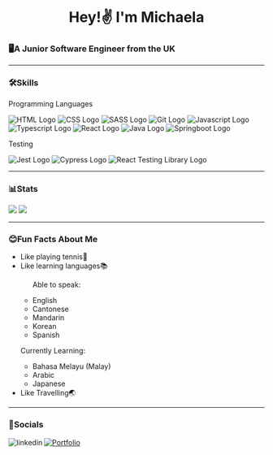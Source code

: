 <h1 align=center>Hey!✌️ I'm Michaela</h2>  
<h3>🖥️A Junior Software Engineer from the UK </h3>

----

<h3>🛠️Skills</h3>
<p>Programming Languages</p>
<p align="left">  
<img src="https://img.shields.io/badge/HTML5-E34F26?style=for-the-badge&logo=html5&logoColor=white" alt="HTML Logo"/> 
<img src="https://img.shields.io/badge/CSS3-1572B6?style=for-the-badge&logo=css3&logoColor=white" alt="CSS Logo"/> 
<img src="https://img.shields.io/badge/Sass-CC6699?style=for-the-badge&logo=sass&logoColor=white" alt="SASS Logo"/> 
<img src="https://img.shields.io/badge/Git-F1502F?style=for-the-badge&logo=Git&logoColor=white" alt="Git Logo"/>  
<img src="https://img.shields.io/badge/JavaScript-323330?style=for-the-badge&logo=javascript&logoColor=F7DF1E" alt="Javascript Logo" />
<img src="https://img.shields.io/badge/TypeScript-007ACC?style=for-the-badge&logo=typescript&logoColor=white" alt="Typescript Logo" />  
<img src="https://img.shields.io/badge/React-20232A?style=for-the-badge&logo=react&logoColor=61DAFB" alt="React Logo" /> <img src="https://img.shields.io/badge/Java-ED8B00?style=for-the-badge&logo=java&logoColor=white" alt="Java Logo"/> 
<img src="https://img.shields.io/badge/Spring-6DB33F?style=for-the-badge&logo=spring&logoColor=white" alt="Springboot Logo" /></p> 
<p>Testing</p>
<p align="left"> <img src="https://img.shields.io/badge/Jest-%23c33d15?style=for-the-badge&logo=Jest&logoColor=white" alt="Jest Logo" />  <img src="https://img.shields.io/badge/Cypress-%2333655b?style=for-the-badge&logo=Cypress&logoColor=white" alt="Cypress Logo"/> <img src="https://img.shields.io/badge/React%20Testing-%23c93233?style=for-the-badge&logo=Testing%20Library&logoColor=white" alt="React Testing Library Logo"/></p>

---

<h3>📊Stats</h3>
<p align="left"><img src=http://github-profile-summary-cards.vercel.app/api/cards/stats?username=chae-la&theme=github_dark />
<img src=https://github-profile-summary-cards.vercel.app/api/cards/repos-per-language?username=chae-la&theme=github_dark /></p>

---


<h3>😊Fun Facts About Me</h3>
<ul>
  <li>Like playing tennis🎾</li>
  <li>Like learning languages📚
    <ul>
      <p>Able to speak:</p>
      <li>English</li>
      <li>Cantonese</li>
      <li>Mandarin</li>
      <li>Korean</li>
      <li>Spanish</li>
    </ul>
    <p>Currently Learning:</p>
    <ul>
      <li>Bahasa Melayu (Malay)</li>
      <li>Arabic</li>
      <li>Japanese</li>
    </ul>
  </li>
  <li>Like Travelling🌏</li>
</ul>

---

<h3>📱Socials</h3>
<a href="https://www.linkedin.com/in/michaela-chan-877880198/">
  <img align="left" alt="linkedin" src="https://img.shields.io/badge/LinkedIn-0077B5?style=for-the-badge&logo=linkedin&logoColor=white" />
</a>
<a href="https://chae-la.github.io/">
  <img src="https://img.shields.io/badge/%F0%9F%8C%90%20Portfolio-9bb6aa?style=for-the-badge" alt="Portfolio"/>
</a>




